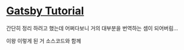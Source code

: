 # [Gatsby Tutorial](https://www.gatsbyjs.org/tutorial/)
간단히 정리 하려고 했는데 어쩌다보니 거의 대부분을 번역하는 셈이 되어버림...

이왕 이렇게 된 거 소스코드와 함께

